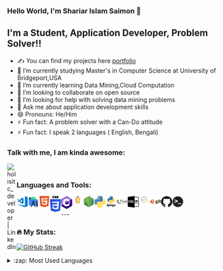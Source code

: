 ### Hello World, I'm Shariar Islam Saimon  👋


## I'm a Student, Application Developer, Problem Solver!!
- ✍ You can find my projects here [portfolio]
- 🔭 I’m currently studying Master's in Computer Science at University of Bridgeport,USA
- 🌱 I’m currently learning Data Mining,Cloud Computation
- 👯 I’m looking to collaborate on open source
- 🤔 I’m looking for help with solving data mining problems
- 💬 Ask me about application development skills
- 😄 Pronouns: He/Him
- ⚡ Fun fact: A problem solver with a Can-Do attitude
- ⚡ Fun fact: I speak 2 languages ( English, Bengali)


### Talk with me, I am kinda awesome:
[<img align="left" alt="holisitc_developer | LinkedIn" width="22px" src="https://cdn.jsdelivr.net/npm/simple-icons@v3/icons/linkedin.svg" />][linkedin]

<br />

### Languages and Tools:

<img align="left" alt="Visual Studio Code" width="26px" src="https://github.com/shariar41/shariar41/blob/main/git%20profile%20logos/visual-studio-code.png" />
<img align="left" alt="android studio" width="26px" src="https://github.com/shariar41/shariar41/blob/main/git%20profile%20logos/android-studio-icon.png" />
<img align="left" alt="HTML5" width="26px" src="https://github.com/shariar41/shariar41/blob/main/git%20profile%20logos/HTML5.png" />
<img align="left" alt="CSS3" width="26px" src="https://github.com/shariar41/shariar41/blob/main/git%20profile%20logos/CSS3.png" />
<img align="left" alt="CSharp" width="26px" src="https://github.com/shariar41/shariar41/blob/main/git%20profile%20logos/c-sharp.png" />
<img align="left" alt="JavaScript" width="26px" src="https://github.com/shariar41/shariar41/blob/main/git%20profile%20logos/JavaScript.png" />
<img align="left" alt="Node.js" width="26px" src="https://github.com/shariar41/shariar41/blob/main/git%20profile%20logos/nodejs.png" />
<img align="left" alt="python" width="26px" src="https://github.com/shariar41/shariar41/blob/main/git%20profile%20logos/python.png" />
<img align="left" alt="django" width="26px" src="https://github.com/shariar41/shariar41/blob/main/git%20profile%20logos/django.png" />
<img align="left" alt="flask" width="26px" src="https://github.com/shariar41/shariar41/blob/main/git%20profile%20logos/flask.png" />
<img align="left" alt="SQL" width="26px" src="https://github.com/shariar41/shariar41/blob/main/git%20profile%20logos/sql.jpg" />
<img align="left" alt="MySQL" width="26px" src="https://github.com/shariar41/shariar41/blob/main/git%20profile%20logos/MySQL-Logo.jpg" />
<img align="left" alt="Git" width="26px" src="https://github.com/shariar41/shariar41/blob/main/git%20profile%20logos/git.png" />
<img align="left" alt="GitHub" width="26px" src="https://github.com/shariar41/shariar41/blob/main/git%20profile%20logos/github.png" />
<img align="left" alt="Terminal" width="26px" src="https://github.com/shariar41/shariar41/blob/main/git%20profile%20logos/terminal.png" />

<br />
<br />
---

### :fire: My Stats:
[![GitHub Streak](https://streak-stats.demolab.com?user=Shariar41&theme=vision-friendly-dark&border_radius=2.0)](https://git.io/streak-stats)

<details>
  <summary>:zap: Most Used Languages</summary>

<img align="left" alt="Saimon's GitHub Top Languages" src="https://github-readme-stats.vercel.app/api/top-langs/?username=shariar41" />

</details>

[website]: https://www.shariar-islam-saimon.xyz/
[instagram]: 
https://www.instagram.com/shariar_islam_saimon/
[linkedin]: https://www.linkedin.com/in/shariar-islam-saimon
[portfolio]: https://github.com/shariar41/shariar41/blob/main/git%20profile%20logos/Resume%20-%20Shariar%20Islam%20Saimon.pdf
